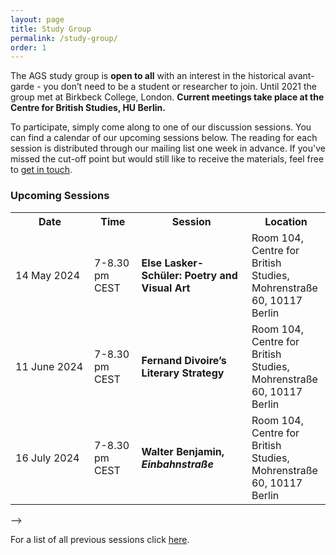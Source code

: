 ```yaml
---
layout: page
title: Study Group
permalink: /study-group/
order: 1
---
```


The AGS study group is **open to all** with an interest in the historical avant-garde - you don’t need to be a student or researcher to join.
Until 2021 the group met at Birkbeck College, London. **Current meetings take place at the Centre for British Studies, HU Berlin.**

<!--The reading for each session will be distributed through our mailing list one week in advance. If you've missed the cut-off point but would still like to receive the materials, feel free to <a class="u-email" href="mailto:{{ site.email }}">get in touch</a>. -->

To participate, simply come along to one of our discussion sessions. You can find a calendar of our upcoming sessions below.
The reading for each session is distributed through our mailing list one week in advance. If you've missed the cut-off point but would still like to receive the materials, feel free to <a class="u-email" href="mailto:{{ site.email }}">get in touch</a>.


<h3>Upcoming Sessions</h3>

<table>
  <tr>
    <th>Date</th>
    <th>Time</th>
    <th>Session</th>
    <th>Location</th>
  </tr>
  <tr>
    <td width="25%">14 May 2024</td>
    <td width ="15%">7-8.30 pm CEST</td>
    <td width="35%"><b>Else Lasker-Schüler: Poetry and Visual Art</b></td>
    <td width="25%">Room 104, Centre for British Studies, Mohrenstraße 60, 10117 Berlin</td>
  </tr>
<tr>
    <td>11 June 2024</td>
    <td>7-8.30 pm CEST</td>
    <td><b>Fernand Divoire’s Literary Strategy</b></td>
    <td>Room 104, Centre for British Studies, Mohrenstraße 60, 10117 Berlin</td>
  </tr>
  <tr>
    <td>16 July 2024</td>
    <td>7-8.30 pm CEST</td>
    <td><b>Walter Benjamin, <i>Einbahnstraße</i></b></td>
    <td>Room 104, Centre for British Studies, Mohrenstraße 60, 10117 Berlin</td>
  </tr>  
</table> -->



<!-- Share buttons BEGIN
<div class="a2a_kit a2a_kit_size_25 a2a_default_style" data-a2a-icon-color="#828282">
  <a class="a2a_button_facebook"></a>
  <a class="a2a_button_twitter"></a>
  <a class="a2a_button_email"></a>
  <a class="a2a_button_whatsapp"></a>
</div>
<script async src="https://static.addtoany.com/menu/page.js"></script><br>
Share buttons END -->

For a list of all previous sessions click [here](/past-sessions).
